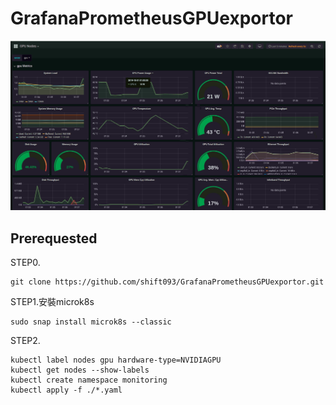# GrafanaPrometheusGPUexportor

![Alt text](/img/dashboard.jpg "Gpu monitoring dashboard")

## Prerequested
 STEP0.
 ```
 git clone https://github.com/shift093/GrafanaPrometheusGPUexportor.git
 ```
 STEP1.安裝microk8s
 ```
 sudo snap install microk8s --classic
 ```
 STEP2.
 ```shell
 kubectl label nodes gpu hardware-type=NVIDIAGPU
 kubectl get nodes --show-labels
 kubectl create namespace monitoring
 kubectl apply -f ./*.yaml

 ```
